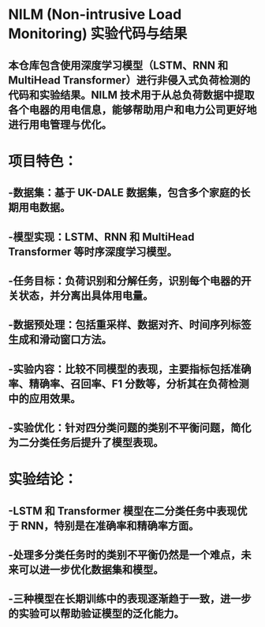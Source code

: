 # __NILM (Non-intrusive Load Monitoring) 实验代码与结果__
## 本仓库包含使用深度学习模型（LSTM、RNN 和 MultiHead Transformer）进行非侵入式负荷检测的代码和实验结果。NILM 技术用于从总负荷数据中提取各个电器的用电信息，能够帮助用户和电力公司更好地进行用电管理与优化。

# 项目特色：
## -数据集：基于 UK-DALE 数据集，包含多个家庭的长期用电数据。
## -模型实现：LSTM、RNN 和 MultiHead Transformer 等时序深度学习模型。
## -任务目标：负荷识别和分解任务，识别每个电器的开关状态，并分离出具体用电量。
## -数据预处理：包括重采样、数据对齐、时间序列标签生成和滑动窗口方法。
## -实验内容：比较不同模型的表现，主要指标包括准确率、精确率、召回率、F1 分数等，分析其在负荷检测中的应用效果。
## -实验优化：针对四分类问题的类别不平衡问题，简化为二分类任务后提升了模型表现。

# 实验结论：
## -LSTM 和 Transformer 模型在二分类任务中表现优于 RNN，特别是在准确率和精确率方面。
## -处理多分类任务时的类别不平衡仍然是一个难点，未来可以进一步优化数据集和模型。
## -三种模型在长期训练中的表现逐渐趋于一致，进一步的实验可以帮助验证模型的泛化能力。
